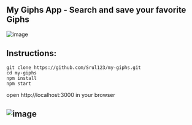 ## My Giphs App - Search and save your favorite Giphs

  ![image](https://user-images.githubusercontent.com/31043411/200139586-54b78ed0-c527-42ee-86ce-c75b3c392c5a.png)


## Instructions:
    git clone https://github.com/Srul123/my-giphs.git
    cd my-giphs
    npm install
    npm start 

open http://localhost:3000 in your browser

## ![image](https://user-images.githubusercontent.com/31043411/200139434-3b544428-bfc8-4cbb-8d4d-81675ef3781e.png)
